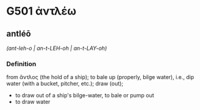 # G501 ἀντλέω

## antléō

_(ant-leh-o | an-t-LEH-oh | an-t-LAY-oh)_

### Definition

from ἄντλος (the hold of a ship); to bale up (properly, bilge water), i.e., dip water (with a bucket, pitcher, etc.); draw (out); 

- to draw out of a ship's bilge-water, to bale or pump out
- to draw water
